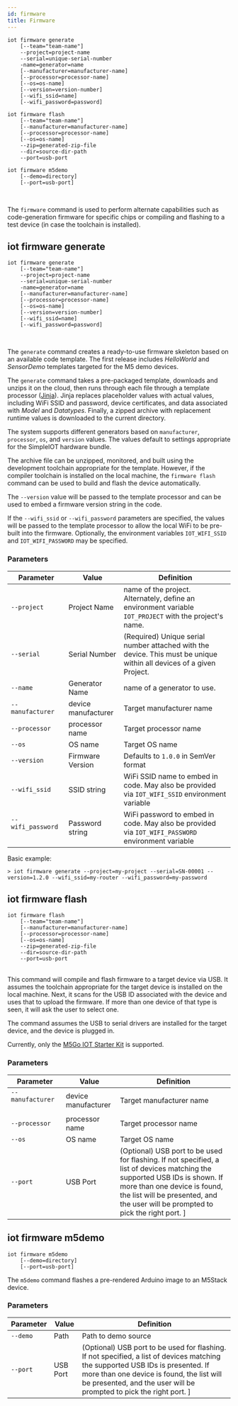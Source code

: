 ```yaml
---
id: firmware
title: Firmware
---
```


```
iot firmware generate
    [--team="team-name"] 
    --project=project-name 
    --serial=unique-serial-number
    -name=generator=name
    [--manufacturer=manufacturer-name]
    [--processor=processor-name]
    [--os=os-name]
    [--version=version-number]
    [--wifi_ssid=name] 
    [--wifi_password=password]

iot firmware flash
    [--team="team-name"] 
    [--manufacturer=manufacturer-name]
    [--processor=processor-name]
    [--os=os-name]
    --zip=generated-zip-file
    --dir=source-dir-path
    --port=usb-port

iot firmware m5demo 
    [--demo=directory]
    [--port=usb-port]
```
<br />

The `firmware` command is used to perform alternate capabilities such as code-generation firmware for specific
chips or compiling and flashing to a test device (in case the toolchain is installed).

## iot firmware generate
```
iot firmware generate
    [--team="team-name"] 
    --project=project-name 
    --serial=unique-serial-number
    -name=generator=name
    [--manufacturer=manufacturer-name]
    [--processor=processor-name]
    [--os=os-name]
    [--version=version-number]
    [--wifi_ssid=name] 
    [--wifi_password=password]
```
<br />

The `generate` command creates a ready-to-use firmware skeleton based on an available code template. The first release includes *HelloWorld* and *SensorDemo* templates targeted for the M5 demo devices.

The `generate` command takes a pre-packaged template, downloads and unzips it on the cloud, then runs through each file through a template processor ([Jinja](https://jinja.palletsprojects.com/)). Jinja replaces placeholder values with actual values, including WiFi SSID and password, device certificates, and data associated with *Model* and *Datatypes*. Finally, a zipped archive with replacement runtime values is downloaded to the current directory.

The system supports different generators based on `manufacturer`, `processor`, `os`, and `version` values. The values default to settings appropriate for the SimpleIOT hardware bundle.

The archive file can be unzipped, monitored, and built using the development toolchain appropriate for the template. However, if the compiler toolchain is installed on the local machine, the `firmware flash` command can be used to build and flash the device automatically.

The `--version` value will be passed to the template processor and can be used to embed a firmware version string in the code.

If the `--wifi_ssid` or `--wifi_password` parameters are specified, the values will be passed to the template processor to allow the local WiFi to be pre-built into the firmware. Optionally, the environment variables `IOT_WIFI_SSID` and `IOT_WIFI_PASSWORD` may be
specified.

### Parameters

| Parameter                                                                | Value               | Definition                                                                                                         |
|--------------------------------------------------------------------------|---------------------|--------------------------------------------------------------------------------------------------------------------|
| `--project`                                                              | Project Name        | name of the project. Alternately, define an environment variable `IOT_PROJECT` with the project's name.           |
| `--serial`                                                               | Serial Number       | (Required) Unique serial number attached with the device. This must be unique within all devices of a given Project. |
| `--name`                                                                 | Generator Name      | name of a generator to use.                                                                                          |
| `--manufacturer`                                                         | device manufacturer | Target manufacturer name                                                                                           |
| `--processor`                                                            | processor name      | Target processor name                                                                                              |
| `--os`                                                                   | OS name             | Target OS name                                                                                                     |
| `--version`                                                              | Firmware Version    | Defaults to `1.0.0` in SemVer format                                                                               |
| `--wifi_ssid`                                                            | SSID string         | WiFi SSID name to embed in code. May also be provided via `IOT_WIFI_SSID` environment variable                     |
| `--wifi_password` &nbsp;&nbsp;&nbsp;&nbsp;&nbsp;&nbsp;&nbsp;&nbsp;&nbsp; | Password string     | WiFi password to embed in code. May also be provided via `IOT_WIFI_PASSWORD` environment variable                  |

Basic example:

```
> iot firmware generate --project=my-project --serial=SN-00001 --version=1.2.0 --wifi_ssid=my-router --wifi_password=my-password
```

## iot firmware flash
```
iot firmware flash
    [--team="team-name"] 
    [--manufacturer=manufacturer-name]
    [--processor=processor-name]
    [--os=os-name]
    --zip=generated-zip-file
    --dir=source-dir-path
    --port=usb-port
```
<br />
This command will compile and flash firmware to a target device via USB. It assumes the toolchain appropriate for the target device is installed on the local machine. Next, it scans for the USB ID associated with the device and uses that to upload the firmware. If more than one device of that type is seen, it will ask the user to select one.

The command assumes the USB to serial drivers are installed for the target device, and the device is plugged in.

Currently, only the [M5Go IOT Starter Kit](https://shop.m5stack.com/products/m5go-iot-starter-kit-stem-education?variant=16804754260058) is supported. 

### Parameters

| Parameter                                                                                                                                             | Value               | Definition                                                                                                                                                                                                                                |
|-------------------------------------------------------------------------------------------------------------------------------------------------------|---------------------|-------------------------------------------------------------------------------------------------------------------------------------------------------------------------------------------------------------------------------------------|
| `--manufacturer` &nbsp;&nbsp;&nbsp;&nbsp;&nbsp;&nbsp;&nbsp;&nbsp;&nbsp;&nbsp;&nbsp;&nbsp;&nbsp;&nbsp;&nbsp;&nbsp;&nbsp;&nbsp;&nbsp;&nbsp;&nbsp;&nbsp; | device manufacturer | Target manufacturer name                                                                                                                                                                                                                  |
| `--processor`                                                                                                                                         | processor name      | Target processor name                                                                                                                                                                                                                     |
| `--os`                                                                                                                                                | OS name             | Target OS name                                                                                                                                                                                                                            | `--zip` |  Generated Zip file | (Required) Name of zip file in current directory. Assumed to be the file generated by the `generate` command. |
| `--port`                                                                                                                                              | USB Port            | (Optional) USB port to be used for flashing. If not specified, a list of devices matching the supported USB IDs is shown. If more than one device is found, the list will be presented, and the user will be prompted to pick the right port. ] |

## iot firmware m5demo

```
iot firmware m5demo 
    [--demo=directory]
    [--port=usb-port]
```

The `m5demo` command flashes a pre-rendered Arduino image to an M5Stack device. 

### Parameters

| Parameter | Value    | Definition                                                                                                                                                                                                                                |
|-----------|----------|-------------------------------------------------------------------------------------------------------------------------------------------------------------------------------------------------------------------------------------------|
| `--demo`  | Path     | Path to demo source                                                                                                                                                                                                                       |
| `--port`  | USB Port | (Optional) USB port to be used for flashing. If not specified, a list of devices matching the supported USB IDs is presented. If more than one device is found, the list will be presented, and the user will be prompted to pick the right port. ] |
